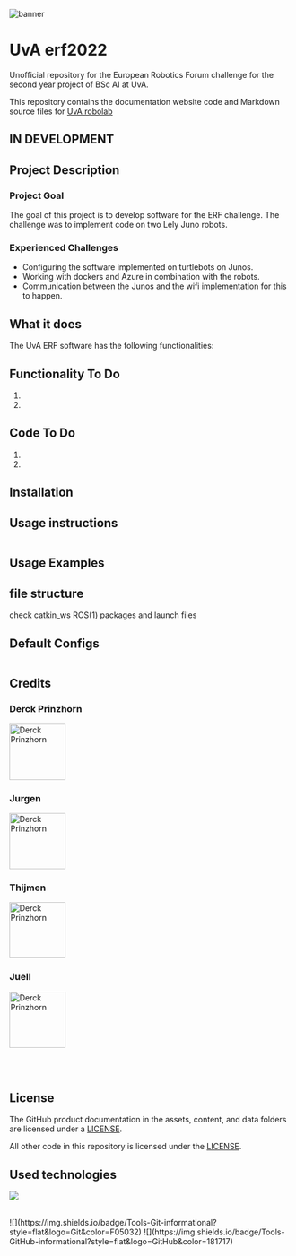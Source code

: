 <!---Banner-->
![banner](https://www.uva.nl/binaries/_ht_1561017307337/extralarge/content/gallery/subsites/extranet/huisstijl/logo-regular.jpg)

# UvA erf2022
Unofficial repository for the European Robotics Forum challenge for the second year project of BSc AI at UvA.

This repository contains the documentation website code and Markdown source files for [UvA robolab](https://robolab.science.uva.nl/)
## IN DEVELOPMENT 

## Project Description
### Project Goal
The goal of this project is to develop software for the ERF challenge. The challenge was to implement code on two Lely Juno robots.

<!---[Specific link to another markdown file](docs/CONTRIBUTING.md)-->

### Experienced Challenges
- Configuring the software implemented on turtlebots on Junos.
- Working with dockers and Azure in combination with the robots.
- Communication between the Junos and the wifi implementation for this to happen.

## What it does
The UvA ERF software has the following functionalities:

## Functionality To Do
1. 
2. 
## Code To Do
1.
2.

## Installation

## Usage instructions
```
```
## Usage Examples



## file structure
check catkin_ws ROS(1) packages and launch files


## Default Configs

```
```

## Credits
### Derck Prinzhorn
<p align="left">
<a href="https://www.linkedin.com/in/derckprinzhorn/"><img src="https://www.linkedin.com/in/derckprinzhorn/overlay/photo/" alt="Derck Prinzhorn" width="100px"/></a>
</p>

### Jurgen
<p align="left">
<a href="https://www.linkedin.com/in/jurgen-de-heus/"><img src="https://www.linkedin.com/in/jurgen-de-heus/overlay/photo/" alt="Derck Prinzhorn" width="100px"/></a>
</p>

### Thijmen

<p align="left">
<a href="https://www.linkedin.com/in/thijmen-nijdam/"><img src="https://www.linkedin.com/in/thijmen-nijdam/overlay/photo/" alt="Derck Prinzhorn" width="100px"/></a>
</p>

### Juell

<p align="left">
<a href="https://www.linkedin.com/in/juellsprott/"><img src="https://www.linkedin.com/in/juellsprott/overlay/photo/" alt="Derck Prinzhorn" width="100px"/></a>
</p>

</br>

</br>

## License

The GitHub product documentation in the assets, content, and data folders are licensed under a [LICENSE](LICENSE).

All other code in this repository is licensed under the [LICENSE](LICENSE-CODE).


## Used technologies

![](https://img.shields.io/badge/Code-Python-informational?style=flat&logo=Python&color=003B57)

</br>
![](https://img.shields.io/badge/Tools-Git-informational?style=flat&logo=Git&color=F05032)
![](https://img.shields.io/badge/Tools-GitHub-informational?style=flat&logo=GitHub&color=181717)
